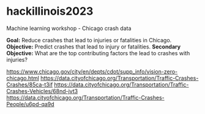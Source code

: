 # hackillinois2023
Machine learning workshop - Chicago crash data

**Goal:** Reduce crashes that lead to injuries or fatalities in Chicago.
**Objective:** Predict crashes that lead to injury or fatalities. 
**Secondary Objective:** What are the top contributing factors the lead to crashes with injuries?

https://www.chicago.gov/city/en/depts/cdot/supp_info/vision-zero-chicago.html
https://data.cityofchicago.org/Transportation/Traffic-Crashes-Crashes/85ca-t3if
https://data.cityofchicago.org/Transportation/Traffic-Crashes-Vehicles/68nd-jvt3
https://data.cityofchicago.org/Transportation/Traffic-Crashes-People/u6pd-qa9d

